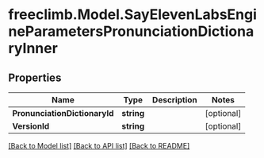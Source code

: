 # freeclimb.Model.SayElevenLabsEngineParametersPronunciationDictionaryInner

## Properties

Name | Type | Description | Notes
------------ | ------------- | ------------- | -------------
**PronunciationDictionaryId** | **string** |  | [optional] 
**VersionId** | **string** |  | [optional] 

[[Back to Model list]](../README.md#documentation-for-models) [[Back to API list]](../README.md#documentation-for-api-endpoints) [[Back to README]](../README.md)

